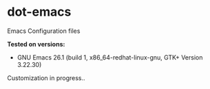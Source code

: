 # dot-emacs

Emacs Configuration files

**Tested on versions:**
- GNU Emacs 26.1 (build 1, x86_64-redhat-linux-gnu, GTK+ Version 3.22.30)


Customization in progress..